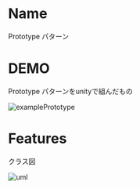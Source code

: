 # Name

Prototype パターン

# DEMO

Prototype  パターンをunityで組んだもの 

![examplePrototype](https://user-images.githubusercontent.com/47607604/75608664-e9678200-5b44-11ea-95f0-f22e6371407a.gif)


# Features

クラス図

![uml](https://user-images.githubusercontent.com/47607604/75608654-d5bc1b80-5b44-11ea-8a76-0700a376a00d.png)



